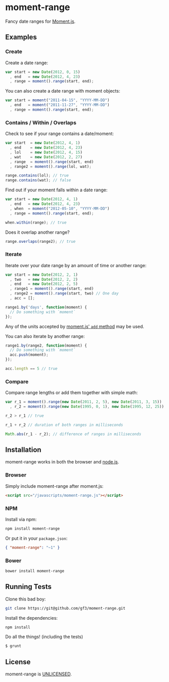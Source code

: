 moment-range
============

Fancy date ranges for [Moment.js][moment].


Examples
--------

### Create

Create a date range:

``` javascript
var start = new Date(2012, 0, 15)
  , end   = new Date(2012, 4, 23)
  , range = moment().range(start, end);
```

You can also create a date range with moment objects:

``` javascript
var start = moment("2011-04-15", "YYYY-MM-DD")
  , end   = moment("2011-11-27", "YYYY-MM-DD")
  , range = moment().range(start, end);
```

### Contains / Within / Overlaps

Check to see if your range contains a date/moment:

``` javascript
var start  = new Date(2012, 4, 1)
  , end    = new Date(2012, 4, 23)
  , lol    = new Date(2012, 4, 15)
  , wat    = new Date(2012, 2, 27)
  , range  = moment().range(start, end)
  , range2 = moment().range(lol, wat);

range.contains(lol); // true
range.contains(wat); // false
```

Find out if your moment falls within a date range:

``` javascript
var start = new Date(2012, 4, 1)
  , end   = new Date(2012, 4, 23)
  , when  = moment("2012-05-10", "YYYY-MM-DD")
  , range = moment().range(start, end);

when.within(range); // true
```

Does it overlap another range?

``` javascript
range.overlaps(range2); // true
```

### Iterate

Iterate over your date range by an amount of time or another range:

``` javascript
var start = new Date(2012, 2, 1)
  , two   = new Date(2012, 2, 2)
  , end   = new Date(2012, 2, 5)
  , range1 = moment().range(start, end)
  , range2 = moment().range(start, two) // One day
  , acc = [];

range1.by('days', function(moment) {
  // Do something with `moment`
});
```

Any of the units accepted by [moment.js' `add`
method](http://momentjs.com/docs/#/manipulating/add/) may be used.

You can also iterate by another range:

``` javascript
range1.by(range2, function(moment) {
  // Do something with `moment`
  acc.push(moment);
});

acc.length == 5 // true
```

### Compare

Compare range lengths or add them together with simple math:

``` javascript
var r_1 = moment().range(new Date(2011, 2, 5), new Date(2011, 3, 15))
  , r_2 = moment().range(new Date(1995, 0, 1), new Date(1995, 12, 25));

r_2 > r_1 // true

r_1 + r_2 // duration of both ranges in milliseconds

Math.abs(r_1 - r_2); // difference of ranges in milliseconds
```


Installation
------------

moment-range works in both the browser and [node.js][node].


### Browser

Simply include moment-range after moment.js:

``` html
<script src="/javascripts/moment-range.js"></script>
```


### NPM

Install via npm:

``` sh
npm install moment-range
```

Or put it in your `package.json`:

``` json
{ "moment-range": "~1" }
```


### Bower

``` sh
bower install moment-range
```


Running Tests
-------------

Clone this bad boy:

``` bash
git clone https://git@github.com/gf3/moment-range.git
```

Install the dependencies:

``` bash
npm install
```

Do all the things! (including the tests)

``` bash
$ grunt
```


License
-------

moment-range is [UNLICENSED][unlicense].

[moment]: http://momentjs.com/
[node]: http://nodejs.org/
[unlicense]: http://unlicense.org/

